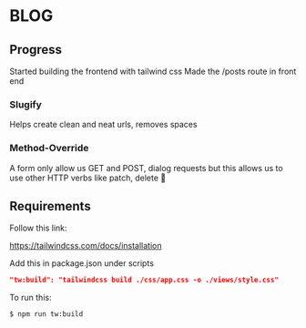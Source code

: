 # BLOG

## Progress

Started building the frontend with tailwind css
Made the /posts route in front end

### Slugify

Helps create clean and neat urls, removes spaces

### Method-Override

A form only allow us GET and POST, dialog requests but this allows us to use other HTTP verbs like patch, delete 🥳

## Requirements

Follow this link:

https://tailwindcss.com/docs/installation

Add this in package.json under scripts

```json
"tw:build": "tailwindcss build ./css/app.css -o ./views/style.css"
```
To run this:

```sh
$ npm run tw:build 
```



